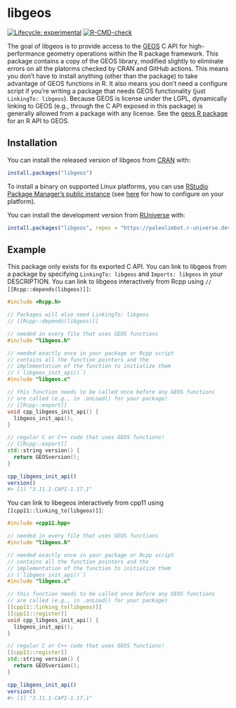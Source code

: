 
<!-- README.md is generated from README.Rmd. Please edit that file -->

# libgeos

<!-- badges: start -->

[![Lifecycle:
experimental](https://img.shields.io/badge/lifecycle-experimental-orange.svg)](https://lifecycle.r-lib.org/articles/stages.html#experimental)
[![R-CMD-check](https://github.com/paleolimbot/libgeos/workflows/R-CMD-check/badge.svg)](https://github.com/paleolimbot/libgeos/actions)
<!-- badges: end -->

The goal of libgeos is to provide access to the
[GEOS](https://trac.osgeo.org/geos/) C API for high-performance geometry
operations within the R package framework. This package contains a copy
of the GEOS library, modified slightly to eliminate errors on all the
platorms checked by CRAN and GitHub actions. This means you don’t have
to install anything (other than the package) to take advantage of GEOS
functions in R. It also means you don’t need a configure script if
you’re writing a package that needs GEOS functionality (just
`LinkingTo: libgeos`). Because GEOS is license under the LGPL,
dynamically linking to GEOS (e.g., through the C API exposed in this
package) is generally allowed from a package with any license. See the
[geos R package](https://paleolimbot.github.io/geos/) for an R API to
GEOS.

## Installation

You can install the released version of libgeos from
[CRAN](https://cran.r-project.org/) with:

``` r
install.packages("libgeos")
```

To install a binary on supported Linux platforms, you can use [RStudio
Package Manager’s public instance](https://packagemanager.rstudio.com/)
(see [here](https://packagemanager.posit.co/client/#/repos/cran/setup)
for how to configure on your platform).

You can install the development version from
[RUniverse](https://r-universe.dev/) with:

``` r
install.packages("libgeos", repos = "https://paleolimbot.r-universe.dev")
```

## Example

This package only exists for its exported C API. You can link to libgeos
from a package by specifying `LinkingTo: libgeos` and `Imports: libgeos`
in your DESCRIPTION. You can link to libgeos interactively from Rcpp
using `// [[Rcpp::depends(libgeos)]]`:

``` cpp
#include <Rcpp.h>

// Packages will also need LinkingTo: libgeos
// [[Rcpp::depends(libgeos)]]

// needed in every file that uses GEOS functions
#include "libgeos.h"

// needed exactly once in your package or Rcpp script
// contains all the function pointers and the
// implementation of the function to initialize them
// (`libgeos_init_api()`)
#include "libgeos.c"

// this function needs to be called once before any GEOS functions
// are called (e.g., in .onLoad() for your package)
// [[Rcpp::export]]
void cpp_libgeos_init_api() {
  libgeos_init_api();
}

// regular C or C++ code that uses GEOS functions!
// [[Rcpp::export]]
std::string version() {
  return GEOSversion();
}
```

``` r
cpp_libgeos_init_api()
version()
#> [1] "3.11.1-CAPI-1.17.1"
```

You can link to libegeos interactively from cpp11 using
`[[cpp11::linking_to(libgeos)]]`:

``` cpp
#include <cpp11.hpp>

// needed in every file that uses GEOS functions
#include "libgeos.h"

// needed exactly once in your package or Rcpp script
// contains all the function pointers and the
// implementation of the function to initialize them
// (`libgeos_init_api()`)
#include "libgeos.c"

// this function needs to be called once before any GEOS functions
// are called (e.g., in .onLoad() for your package)
[[cpp11::linking_to(libgeos)]]
[[cpp11::register]]
void cpp_libgeos_init_api() {
  libgeos_init_api();
}

// regular C or C++ code that uses GEOS functions!
[[cpp11::register]]
std::string version() {
  return GEOSversion();
}
```

``` r
cpp_libgeos_init_api()
version()
#> [1] "3.11.1-CAPI-1.17.1"
```
